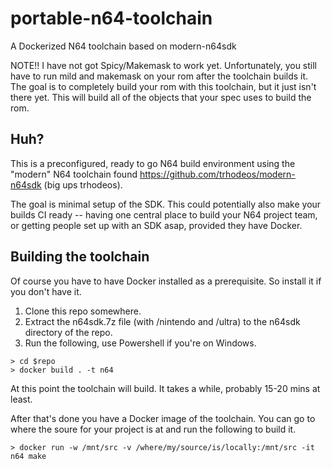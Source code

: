 # portable-n64-toolchain
A Dockerized N64 toolchain based on modern-n64sdk

NOTE!! I have not got Spicy/Makemask to work yet.  Unfortunately, you still have to run mild and makemask on your rom after the toolchain builds it.  The goal is to completely build your rom with this toolchain, but it just isn't there yet.  This will build all of the objects that your spec uses to build the rom.

## Huh?
This is a preconfigured, ready to go N64 build environment using the "modern" N64 toolchain found https://github.com/trhodeos/modern-n64sdk (big ups trhodeos).

The goal is minimal setup of the SDK.  This could potentially also make your builds CI ready -- having one central place to build your N64 project team, or getting people set up with an SDK asap, provided they have Docker.

## Building the toolchain
Of course you have to have Docker installed as a prerequisite.  So install it if you don't have it.

1. Clone this repo somewhere.
2. Extract the n64sdk.7z file (with /nintendo and /ultra) to the n64sdk directory of the repo.
3. Run the following, use Powershell if you're on Windows.

```    
> cd $repo
> docker build . -t n64
```

At this point the toolchain will build.  It takes a while, probably 15-20 mins at least.

After that's done you have a Docker image of the toolchain.  You can go to where the soure for your project is at and run the following to build it.

```
> docker run -w /mnt/src -v /where/my/source/is/locally:/mnt/src -it n64 make
```
